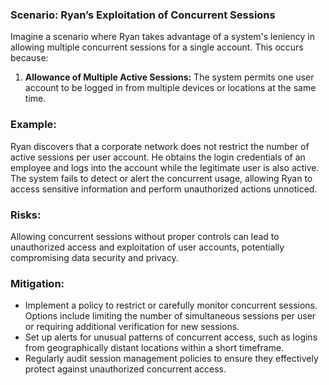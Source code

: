 ### Scenario: Ryan’s Exploitation of Concurrent Sessions 
Imagine a scenario where Ryan takes advantage of a system's leniency in allowing multiple concurrent sessions for a single account. This occurs because: 

1. **Allowance of Multiple Active Sessions:** The system permits one user account to be logged in from multiple devices or locations at the same time. 

### Example: 

Ryan discovers that a corporate network does not restrict the number of active sessions per user account. He obtains the login credentials of an employee and logs into the account while the legitimate user is also active. The system fails to detect or alert the concurrent usage, allowing Ryan to access sensitive information and perform unauthorized actions unnoticed. 

### Risks: 

Allowing concurrent sessions without proper controls can lead to unauthorized access and exploitation of user accounts, potentially compromising data security and privacy. 

### Mitigation: 

- Implement a policy to restrict or carefully monitor concurrent sessions. Options include limiting the number of simultaneous sessions per user or requiring additional verification for new sessions. 
- Set up alerts for unusual patterns of concurrent access, such as logins from geographically distant locations within a short timeframe. 
- Regularly audit session management policies to ensure they effectively protect against unauthorized concurrent access. 

 